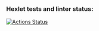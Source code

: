 ### Hexlet tests and linter status:
[![Actions Status](https://github.com/FooXeeD/python-project-50/actions/workflows/hexlet-check.yml/badge.svg)](https://github.com/FooXeeD/python-project-50/actions)
